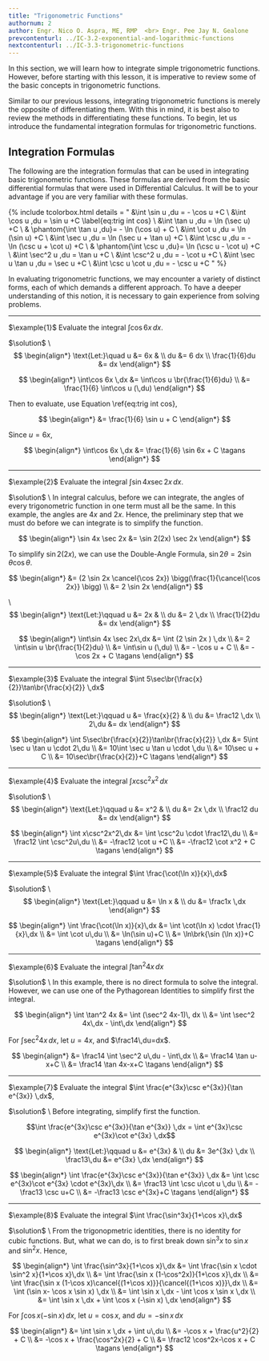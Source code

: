 ```yaml
---
title: "Trigonometric Functions"
authornum: 2
author: Engr. Nico O. Aspra, ME, RMP  <br> Engr. Pee Jay N. Gealone
prevcontenturl: ../IC-3.2-exponential-and-logarithmic-functions
nextcontenturl: ../IC-3.3-trigonometric-functions
---
```






In this section, we will learn how to integrate simple trigonometric functions. However, before starting with this lesson, it is imperative to review some of the basic concepts in trigonometric functions. 

Similar to our previous lessons, integrating trigonometric functions is merely the opposite of differentiating them. With this in mind, it is best also to review the methods in differentiating these functions. To begin, let us introduce the fundamental integration formulas for trigonometric functions. 




## Integration Formulas
The following are the integration formulas that can be used in integrating basic trigonometric functions.
These formulas are derived from the basic differential formulas that were used in Differential Calculus.
It will be to your advantage if you are very familiar with these formulas.




{% include tcolorbox.html
    details = "
	&\int \sin u \,du = - \cos u +C \\
	&\int \cos u \,du =  \sin u +C 
		\label{eq:trig int cos} \\
	&\int \tan u \,du =  \ln (\sec u) +C \\
		& \phantom{\int \tan u \,du}= - \ln (\cos u) + C \\
	&\int \cot u \,du =  \ln (\sin u) +C  \\
	&\int \sec u \,du =  \ln (\sec u + \tan u) +C  \\
	&\int \csc u \,du =  - \ln (\csc u + \cot u) +C \\
		& \phantom{\int \csc u \,du}= \ln (\csc u - \cot u) +C \\
	&\int \sec^2 u \,du =  \tan u +C \\
	&\int \csc^2 u \,du =  - \cot u +C \\
	&\int \sec u \tan u \,du =  \sec u +C \\
	&\int \csc u \cot u \,du =  - \csc u +C
    "
%}



In evaluating trigonometric functions, we may encounter a variety of distinct forms, each of which demands a different approach. To have a deeper understanding of this notion, it is necessary to gain experience from solving problems. 


---
$\example{1}$
Evaluate the integral $\int\cos 6x \,dx$.

$\solution$ \\
$$
\begin{align*}
	\text{Let:}\quad u &= 6x & \\
		du &= 6 dx \\
		\frac{1}{6}du &= dx	
\end{align*}	
$$

$$
\begin{align*}
	\int\cos 6x \,dx &= \int\cos u \br{\frac{1}{6}du} \\
		&= \frac{1}{6} \int\cos u (\,du)
\end{align*}
$$

Then to evaluate, use Equation \ref{eq:trig int cos},

$$
\begin{align*}
		&= \frac{1}{6} \sin u + C
\end{align*}
$$

Since $u=6x$,

$$
\begin{align*}
	\int\cos 6x \,dx &= \frac{1}{6} \sin 6x + C	\tagans
\end{align*}
$$


---
$\example{2}$
Evaluate the integral $\int\sin 4x \sec 2x\,dx$.

$\solution$ \\
In integral calculus, before we can integrate, the angles of every trigonometric function in one term must all be the same. In this example, the angles are $4x$ and $2x$. Hence, the preliminary step that we must do before we can integrate is to simplify the function.

$$
\begin{align*}
	\sin 4x \sec 2x &= \sin 2(2x) \sec 2x 
\end{align*}
$$

To simplify $\sin 2(2x)$, we can use the Double-Angle Formula, $\sin{2\theta} = 2\sin\theta \cos\theta$.

$$
\begin{align*}
	&= (2 \sin 2x \cancel{\cos 2x}) \bigg(\frac{1}{\cancel{\cos 2x}} \bigg) \\
	&= 2 \sin 2x
\end{align*}
$$

\\
$$
\begin{align*}
	\text{Let:}\qquad u &= 2x & \\
		du &= 2 \,dx \\
		\frac{1}{2}du &= dx	
\end{align*}		
$$

$$
\begin{align*}
	\int\sin 4x \sec 2x\,dx &= \int (2 \sin 2x ) \,dx \\
	&= 2 \int\sin u \br{\frac{1}{2}du} \\
	&= \int\sin u (\,du) \\
	&= - \cos u + C \\
	&= - \cos 2x + C	\tagans
\end{align*}
$$

---
$\example{3}$ 
Evaluate the integral $\int 5\sec\br{\frac{x}{2}}\tan\br{\frac{x}{2}} \,dx$

$\solution$ \\
$$
\begin{align*}
	\text{Let:}\qquad u &= \frac{x}{2} & \\
		du &= \frac12 \,dx \\
		2\,du &= dx	
\end{align*}	
$$

$$
\begin{align*}
	\int 5\sec\br{\frac{x}{2}}\tan\br{\frac{x}{2}} \,dx &= 5\int \sec u \tan u \cdot 2\,du \\
	&= 10\int \sec u \tan u \cdot \,du \\
	&= 10\sec u + C \\
	&= 10\sec\br{\frac{x}{2}}+C		\tagans
\end{align*}
$$



---
$\example{4}$ 
Evaluate the integral $\int x\csc^2x^2\,dx$

$\solution$ \\
$$
\begin{align*}
	\text{Let:}\qquad u &= x^2 & \\
		du &= 2x \,dx \\
		\frac12 du &= dx
\end{align*}	
$$

$$
\begin{align*}
	\int x\csc^2x^2\,dx &= \int \csc^2u \cdot \frac12\,du \\
	&= \frac12 \int \csc^2u\,du \\
	&= -\frac12 \cot u +C \\
	&= -\frac12 \cot x^2 + C		\tagans
\end{align*}
$$



---
$\example{5}$ 
Evaluate the integral $\int \frac{\cot(\ln x)}{x}\,dx$

$\solution$ \\
$$
\begin{align*}
	\text{Let:}\qquad u &= \ln x & \\
		du &= \frac1x \,dx
\end{align*}	
$$


$$
\begin{align*}
	\int \frac{\cot(\ln x)}{x}\,dx &= \int \cot(\ln x) \cdot \frac{1}{x}\,dx \\
	&= \int \cot u\,du \\
	&= \ln(\sin u)+C \\
	&= \ln\brk{\sin (\ln x)}+C		\tagans
\end{align*}
$$




---
$\example{6}$ 
Evaluate the integral $\int \tan^2 4x\,dx$

$\solution$ \\
In this example, there is no direct formula to solve the integral. However, we can use one of the Pythagorean Identities to simplify first the integral.

$$
\begin{align*}
	\int \tan^2 4x &= \int (\sec^2 4x-1)\, dx \\
	&= \int \sec^2 4x\,dx - \int\,dx 
\end{align*}
$$

For $\int \sec^2 4x\,dx$, let $u=4x$, and $\frac14\,du=dx$.

$$
\begin{align*}
	&= \frac14 \int \sec^2 u\,du - \int\,dx \\
	&= \frac14 \tan u-x+C \\
	&= \frac14 \tan 4x-x+C	\tagans
\end{align*}
$$


---
$\example{7}$ 
Evaluate the integral $\int \frac{e^{3x}\csc e^{3x}}{\tan e^{3x}} \,dx$,

$\solution$ \\
Before integrating, simplify first the function.

$$\int \frac{e^{3x}\csc e^{3x}}{\tan e^{3x}} \,dx = \int e^{3x}\csc e^{3x}\cot e^{3x} \,dx$$

$$
\begin{align*}
	\text{Let:}\qquad u &= e^{3x} & \\
		du &= 3e^{3x} \,dx \\
		\frac13\,du &= e^{3x} \,dx
\end{align*}
$$

$$
\begin{align*}
	\int \frac{e^{3x}\csc e^{3x}}{\tan e^{3x}} \,dx &= \int \csc e^{3x}\cot e^{3x} \cdot e^{3x}\,dx \\
	&= \frac13 \int \csc u\cot u \,du \\
	&= -\frac13 \csc u+C \\
	&= -\frac13 \csc e^{3x}+C		\tagans
\end{align*}
$$



---
$\example{8}$ 
Evaluate the integral $\int \frac{\sin^3x}{1+\cos x}\,dx$

$\solution$ \\
From the trigonopmetric identities, there is no identity for cubic functions. But, what we can do, is to first break down $\sin^3x$ to $\sin x$ and $\sin^2 x$. Hence,

$$
\begin{align*}
	\int \frac{\sin^3x}{1+\cos x}\,dx &= \int \frac{\sin x \cdot \sin^2 x}{1+\cos x}\,dx \\
	&= \int \frac{\sin x (1-\cos^2x)}{1+\cos x}\,dx \\
	&= \int \frac{\sin x (1-\cos x)\cancel{(1+\cos x)}}{\cancel{(1+\cos x)}}\,dx \\
	&= \int (\sin x- \cos x \sin x) \,dx \\
	&= \int \sin x \,dx - \int \cos x \sin x \,dx \\
	&= \int \sin x \,dx + \int \cos x (-\sin x) \,dx
\end{align*}
$$

For $\int \cos x (-\sin x) \,dx,$ let $u=\cos x$, and $du=-\sin x\,dx$

$$
\begin{align*}
	&= \int \sin x \,dx + \int u\,du \\
	&= -\cos x + \frac{u^2}{2} + C \\
	&= -\cos x + \frac{\cos^2x}{2} + C \\
	&= \frac12 \cos^2x-\cos x + C		\tagans
\end{align*}
$$